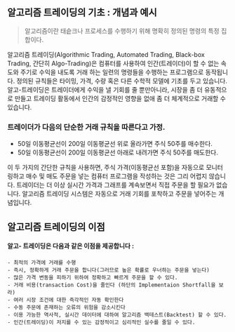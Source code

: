 ## 알고리즘 트레이딩의 기초 : 개념과 예시

 > 알고리즘이란 태슽크나 프로세스를 수행하기 위해 명확히 정의된 명령의 특정 집합이다.
 
 알고리즘 트레이딩(Algorithmic Trading, Automated Trading, Black-box Trading, 간단히 Algo-Trading)은 컴퓨터를 사용하여 인간(트레이더)이 할 수 없는 속도와 주기로 수익을 내도록 거래 하는 일련의 명령들을 수행하는 프로그램으로 동작됩니다. 정의된 규칙들은 타이밍, 가격, 수량 혹은 다른 수학적 모델에 기초를 두고 있습니다.
 알고-트레이딩은 트레이더에게 수익을 낼 기회를 줄 뿐만아니라, 시장을 좀 더 유동적으로 만들고 트레이딩 활동에서 인간의 감정적인 영향을 없애 좀 더 체계적으로 거래할 수 있습니다.
 
 
 
 ### 트레이더가 다음의 단순한 거래 규칙을 따른다고 가정.
  - 50일 이동평균선이 200일 이동평균선 위로 올라가면 주식 50주를 매수한다.
  - 50일 이동평균선이 200일 이동평균선 아래로 내려가면 주식 50주를 매도한다.
  
  
  
  이 두 가지의 간단한 규칙을 사용하면, 주식 가격(이동평균선 포함)을 자동으로 모니터링하고 매수 및 매도 주문을 넣는 컴퓨터 프로그램을 작성하는 것은 그리 어렵지 않습니다. 트레이더는 더 이상 실시간 가격과 그래프를 계속보면서 직접 주문을 할 필요가 없습니다. 알고리즘 트레이딩 시스템은 자동으로 거래 기회를 포착하고 주문을 넣어주는 개념입니다.
  
  
  
  ## 알고리즘 트레이딩의 이점
  
   #### 알고- 트레이딩은 다음과 같은 이점을 제공합니다 : 
   
    - 최적의 가격에 거래를 수행
    - 즉시, 정확하게 거래 주문을 합니다(그러므로 높은 확률로 우너하는 주문을 넣는다)
    - 많은 가격 변동을 피하기 위하여 정확하고 빠르게 주문을 할 수 있다.
    - 거래 비용(transaction Cost)을 줄인다 (하단의 Implementaion Shortfall을 보라)
    - 여러 시장 조건에 대한 즉각적인 자동 확인한다
    - 수동 주문에 존재하는 오류의 위험을 감소시킨다
    - 이용 가능한 역사적, 실시간 데이터에 대하여 알고리즘 백테스트(Backtest) 할 수 있다.
    - 인간(트레이딩)이 저지를 수 있는 감정적이고 심리적인 실수를 줄일 수 있다.
    
    
